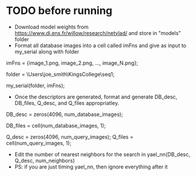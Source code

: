 # TODO before running

* Download model weights from https://www.di.ens.fr/willow/research/netvlad/ and store in "models" folder
* Format all database images into a cell called imFns and give as input to my_serial along with folder

imFns = {image_1.png, image_2.png, ..., image_N.png};

folder = \Users\joe_smith\KingsCollege\seq1\;

my_serial(folder, imFns);

* Once the descriptors are generated, format and generate DB_desc, DB_files, Q_desc, and Q_files appropriatley.

DB_desc = zeros(4096, num_database_images);

DB_files = cell(num_database_images, 1);

Q_desc = zeros(4096, num_query_images);
Q_files = cell(num_query_images, 1);

* Edit the number of nearest neighbors for the search in yael_nn(DB_desc, Q_desc, num_neighbors)
* PS: if you are just timing yael_nn, then ignore everything after it
